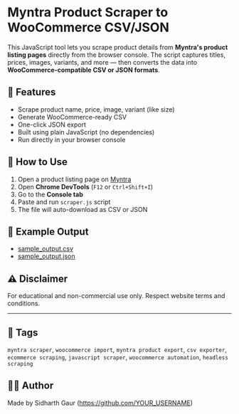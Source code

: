 # Myntra Product Scraper to WooCommerce CSV/JSON

This JavaScript tool lets you scrape product details from **Myntra's product listing pages** directly from the browser console. The script captures titles, prices, images, variants, and more — then converts the data into **WooCommerce-compatible CSV or JSON formats**.

## 🔧 Features
- Scrape product name, price, image, variant (like size)
- Generate WooCommerce-ready CSV
- One-click JSON export
- Built using plain JavaScript (no dependencies)
- Run directly in your browser console

## 📌 How to Use
1. Open a product listing page on [Myntra](https://www.myntra.com)
2. Open **Chrome DevTools** (`F12` or `Ctrl+Shift+I`)
3. Go to the **Console tab**
4. Paste and run `scraper.js` script
5. The file will auto-download as CSV or JSON

## 📁 Example Output
- [sample_output.csv](./sample_output.csv)
- [sample_output.json](./sample_output.json)

## ⚠️ Disclaimer
For educational and non-commercial use only. Respect website terms and conditions.

---

## 📌 Tags
`myntra scraper`, `woocommerce import`, `myntra product export`, `csv exporter`, `ecommerce scraping`, `javascript scraper`, `woocommerce automation`, `headless scraping`

## 👨‍💻 Author
Made by Sidharth Gaur (https://github.com/YOUR_USERNAME)
